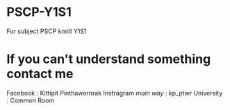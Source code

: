 # PSCP-Y1S1
For subject PSCP kmitl Y1S1
# If you can't understand something contact me
Facebook : Kittipit Pinthawornrak
Instragram *main way* : kp_ptwr
University : Common Room 
